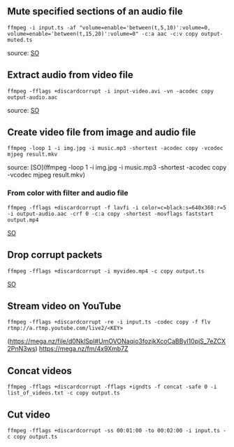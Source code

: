 ## Mute specified sections of an audio file
```
ffmpeg -i input.ts -af "volume=enable='between(t,5,10)':volume=0, volume=enable='between(t,15,20)':volume=0" -c:a aac -c:v copy output-muted.ts
```
source: [SO](https://stackoverflow.com/questions/29215197/mute-specified-sections-of-an-audio-file-using-ffmpeg)

## Extract audio from video file
```
ffmpeg -fflags +discardcorrupt -i input-video.avi -vn -acodec copy output-audio.aac
```
source: [SO](https://stackoverflow.com/questions/9913032/how-can-i-extract-audio-from-video-with-ffmpeg)

## Create video file from image and audio file
```
ffmpeg -loop 1 -i img.jpg -i music.mp3 -shortest -acodec copy -vcodec mjpeg result.mkv
```
source: [SO](ffmpeg -loop 1 -i img.jpg -i music.mp3 -shortest -acodec copy -vcodec mjpeg result.mkv)

### From color with filter and audio file
```
ffmpeg -fflags +discardcorrupt -f lavfi -i color=c=black:s=640x360:r=5 -i output-audio.aac -crf 0 -c:a copy -shortest -movflags faststart output.mp4
```
[SO](https://video.stackexchange.com/questions/29527/ffmpeg-create-a-black-background-video-from-audio-for-youtube-upload)

## Drop corrupt packets
```
ffmpeg -fflags +discardcorrupt -i myvideo.mp4 -c copy output.ts
```
[SO](https://stackoverflow.com/questions/61091012/corrupt-input-packet-in-stream-1-error-in-ffmpeg)

## Stream video on YouTube
```
ffmpeg -fflags +discardcorrupt -re -i input.ts -codec copy -f flv rtmp://a.rtmp.youtube.com/live2/<KEY>
```
(https://mega.nz/file/d0NklSpI#UmOVONaqio3fozjkXcoCaBByI10pjS_7eZCX2PnN3ws)
https://mega.nz/fm/4x9Xmb7Z

## Concat videos
```
ffmpeg -fflags +discardcorrupt -fflags +igndts -f concat -safe 0 -i list_of_videos.txt -c copy output.ts
```

## Cut video
```
ffmpeg -fflags +discardcorrupt -ss 00:01:00 -to 00:02:00 -i input.ts -c copy output.ts
```
